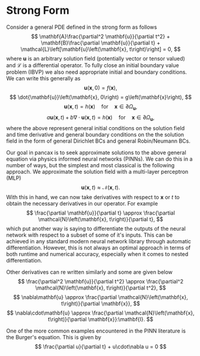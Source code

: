 # Strong Form
Consider a general PDE defined in the strong form as follows
$$
\mathbf{A}\frac{\partial^2 \mathbf{u}}{\partial t^2} + \mathbf{B}\frac{\partial \mathbf{u}}{\partial t} + \mathcal{L}\left[\mathbf{u}\left(\mathbf{x}, t\right)\right] = 0,
$$
where $\mathbf{u}$ is an arbitrary solution field (potentially vector or tensor valued) and $\mathcal{L}$ is a differential operator. To fully close an initial boundary value problem (IBVP) we also need appropriate initial and boundary conditions. We can write this generally as
$$
\mathbf{u}\left(\mathbf{x}, 0\right) = f\left(\mathbf{x}\right),
$$
$$
\dot{\mathbf{u}}\left(\mathbf{x}, 0\right) = g\left(\mathbf{x}\right),
$$
$$
\mathbf{u}\left(\mathbf{x}, t\right) = h\left(\mathbf{x}\right) \quad\text{for}\quad\mathbf{x}\in\partial\Omega_\mathbf{u},
$$
$$
a\mathbf{u}\left(\mathbf{x}, t\right) + b\nabla\cdot\mathbf{u}\left(\mathbf{x}, t\right) = h\left(\mathbf{x}\right) \quad\text{for}\quad\mathbf{x}\in\partial\Omega_\mathbf{u},
$$
where the above represent general initial conditions on the solution field and time derivative and general boundary conditions on the the solution field in the form of general Dirichlet BCs and general Robin/Neumann BCs.

Our goal in pancax is to seek approximate solutions to the above general equation via physics informed neural networks (PINNs). We can do this in a number of ways, but the simplest and most classical is the following approach. We approximate the solution field with a multi-layer perceptron (MLP)
$$
\mathbf{u}\left(\mathbf{x}, t\right) \approx \mathcal{N}\left(\mathbf{x}, t\right).
$$
With this in hand, we can now take derivatives with respect to $\mathbf{x}$ or $t$ to obtain the necessary derivatives in our operator. For example
$$
\frac{\partial \mathbf{u}}{\partial t} \approx \frac{\partial \mathcal{N}\left(\mathbf{x}, t\right)}{\partial t},
$$
which put another way is saying to differentiate the outputs of the neural network with respect to a subset of some of it's inputs. This can be achieved in any standard modern neural network library through automatic differentiation. However, this is not always an optimal approach in terms of both runtime and numerical accuracy, especially when it comes to nested differentiation.

Other derivatives can re written similarly and some are given below
$$
\frac{\partial^2 \mathbf{u}}{\partial t^2} \approx \frac{\partial^2 \mathcal{N}\left(\mathbf{x}, t\right)}{\partial t^2},
$$
$$
\nabla\mathbf{u} \approx \frac{\partial \mathcal{N}\left(\mathbf{x}, t\right)}{\partial \mathbf{x}},
$$
$$
\nabla\cdot\mathbf{u} \approx \frac{\partial \mathcal{N}\left(\mathbf{x}, t\right)}{\partial \mathbf{x}}:\mathbf{I}.
$$

One of the more common examples encountered in the PINN literature is the Burger's equation. This is given by
$$
\frac{\partial u}{\partial t} + u\cdot\nabla u = 0
$$